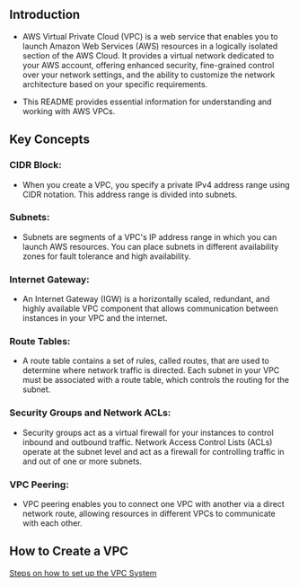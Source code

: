 ## Introduction
- AWS Virtual Private Cloud (VPC) is a web service that enables you to launch Amazon Web Services (AWS) resources in a logically isolated section of the AWS Cloud. It provides a virtual network dedicated to your AWS account, offering enhanced security, fine-grained control over your network settings, and the ability to customize the network architecture based on your specific requirements.

- This README provides essential information for understanding and working with AWS VPCs.

## Key Concepts
### CIDR Block: 
- When you create a VPC, you specify a private IPv4 address range using CIDR notation. This address range is divided into subnets.

### Subnets: 
- Subnets are segments of a VPC's IP address range in which you can launch AWS resources. You can place subnets in different availability zones for fault tolerance and high availability.

### Internet Gateway: 
- An Internet Gateway (IGW) is a horizontally scaled, redundant, and highly available VPC component that allows communication between instances in your VPC and the internet.

### Route Tables: 
- A route table contains a set of rules, called routes, that are used to determine where network traffic is directed. Each subnet in your VPC must be associated with a route table, which controls the routing for the subnet.

### Security Groups and Network ACLs: 
- Security groups act as a virtual firewall for your instances to control inbound and outbound traffic. Network Access Control Lists (ACLs) operate at the subnet level and act as a firewall for controlling traffic in and out of one or more subnets.

### VPC Peering: 
- VPC peering enables you to connect one VPC with another via a direct network route, allowing resources in different VPCs to communicate with each other.


## How to Create a VPC
[Steps on how to set up the VPC System](Steps_VPC.md)
